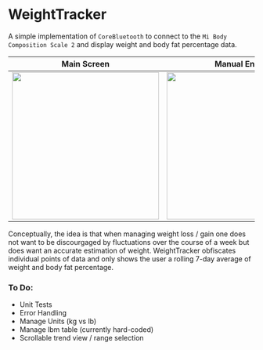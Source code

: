 # WeightTracker

A simple implementation of `CoreBluetooth` to connect to the `Mi Body Composition Scale 2` and display weight and body fat percentage data.

Main Screen|Manual Entry|User Data
:-:|:-:|:-:
<img src="https://user-images.githubusercontent.com/20093619/192139552-42ed10a0-e97f-47ea-b373-e7fb2cd25cae.png" width="300">  |  <img src="https://user-images.githubusercontent.com/20093619/192139752-64af88bb-8317-46d5-8f7f-615df4c9bdb1.png" width="300"> | <img src="https://user-images.githubusercontent.com/20093619/192139754-3bcc89a5-cc6f-499a-81f4-7a7279022879.png" width="300">

Conceptually, the idea is that when managing weight loss / gain one does not want to be discourgaged by fluctuations over the course of a week but does want an accurate estimation of weight. WeightTracker obfiscates individual points of data and only shows the user a rolling 7-day average of weight and body fat percentage.

### To Do:
- Unit Tests
- Error Handling
- Manage Units (kg vs lb)
- Manage lbm table (currently hard-coded)
- Scrollable trend view / range selection
